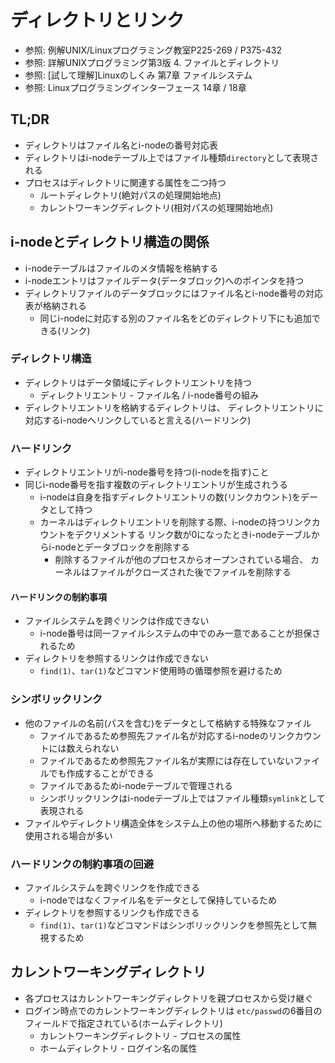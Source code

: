 # ディレクトリとリンク
- 参照: 例解UNIX/Linuxプログラミング教室P225-269 / P375-432
- 参照: 詳解UNIXプログラミング第3版 4. ファイルとディレクトリ
- 参照: [試して理解]Linuxのしくみ 第7章 ファイルシステム
- 参照: Linuxプログラミングインターフェース 14章 / 18章

## TL;DR
- ディレクトリはファイル名とi-nodeの番号対応表
- ディレクトリはi-nodeテーブル上ではファイル種類`directory`として表現される
- プロセスはディレクトリに関連する属性を二つ持つ
  - ルートディレクトリ(絶対パスの処理開始地点)
  - カレントワーキングディレクトリ(相対パスの処理開始地点)

## i-nodeとディレクトリ構造の関係
- i-nodeテーブルはファイルのメタ情報を格納する
- i-nodeエントリはファイルデータ(データブロック)へのポインタを持つ
- ディレクトリファイルのデータブロックにはファイル名とi-node番号の対応表が格納される
  - 同じi-nodeに対応する別のファイル名をどのディレクトリ下にも追加できる(リンク)

### ディレクトリ構造
- ディレクトリはデータ領域にディレクトリエントリを持つ
  - ディレクトリエントリ - ファイル名 / i-node番号の組み
- ディレクトリエントリを格納するディレクトリは、
  ディレクトリエントリに対応するi-nodeへリンクしていると言える(ハードリンク)

### ハードリンク
- ディレクトリエントリがi-node番号を持つ(i-nodeを指す)こと
- 同じi-node番号を指す複数のディレクトリエントリが生成されうる
  - i-nodeは自身を指すディレクトリエントリの数(リンクカウント)をデータとして持つ
  - カーネルはディレクトリエントリを削除する際、i-nodeの持つリンクカウントをデクリメントする
    リンク数が0になったときi-nodeテーブルからi-nodeとデータブロックを削除する
    - 削除するファイルが他のプロセスからオープンされている場合、
      カーネルはファイルがクローズされた後でファイルを削除する

#### ハードリンクの制約事項
- ファイルシステムを跨ぐリンクは作成できない
  - i-node番号は同一ファイルシステムの中でのみ一意であることが担保されるため
- ディレクトリを参照するリンクは作成できない
  - `find(1)`、`tar(1)`などコマンド使用時の循環参照を避けるため

### シンボリックリンク
- 他のファイルの名前(パスを含む)をデータとして格納する特殊なファイル
  - ファイルであるため参照先ファイル名が対応するi-nodeのリンクカウントには数えられない
  - ファイルであるため参照先ファイル名が実際には存在していないファイルでも作成することができる
  - ファイルであるためi-nodeテーブルで管理される
  - シンボリックリンクはi-nodeテーブル上ではファイル種類`symlink`として表現される
- ファイルやディレクトリ構造全体をシステム上の他の場所へ移動するために使用される場合が多い

### ハードリンクの制約事項の回避
- ファイルシステムを跨ぐリンクを作成できる
  - i-nodeではなくファイル名をデータとして保持しているため
- ディレクトリを参照するリンクも作成できる
  - `find(1)`、`tar(1)`などコマンドはシンボリックリンクを参照先として無視するため

## カレントワーキングディレクトリ
- 各プロセスはカレントワーキングディレクトリを親プロセスから受け継ぐ
- ログイン時点でのカレントワーキングディレクトリは
  `etc/passwd`の6番目のフィールドで指定されている(ホームディレクトリ)
  - カレントワーキングディレクトリ - プロセスの属性
  - ホームディレクトリ             - ログイン名の属性
